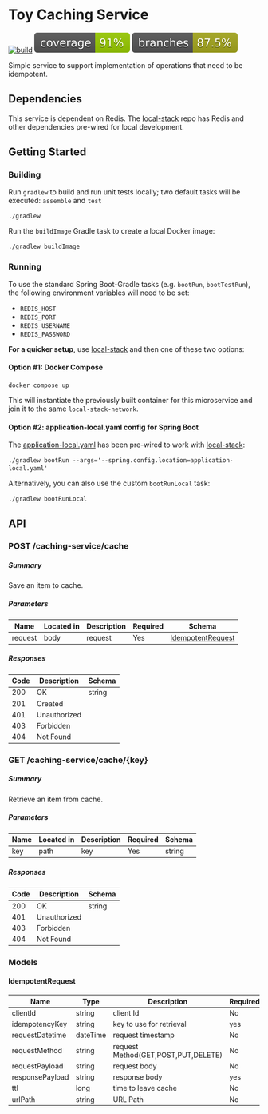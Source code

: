 Toy Caching Service
===================
[![build](https://github.com/dmtrinh/toy-caching-service/actions/workflows/build.yaml/badge.svg)](https://github.com/dmtrinh/toy-caching-service/actions/workflows/build.yaml)
[![Coverage](.github/badges/jacoco.svg)](https://dmtrinh.github.io/toy-caching-service/index.html)
[![Branches](.github/badges/branches.svg)](https://dmtrinh.github.io/toy-caching-service/index.html)

Simple service to support implementation of operations that need to be idempotent.

## Dependencies
This service is dependent on Redis.  The [local-stack](https://github.com/dmtrinh/local-stack) repo has Redis and other dependencies pre-wired for local development.

## Getting Started

### Building

Run `gradlew` to build and run unit tests locally; two default tasks will be executed: `assemble` and `test` 
```shell
./gradlew
```

Run the `buildImage` Gradle task to create a local Docker image:
```shell
./gradlew buildImage
```

### Running

To use the standard Spring Boot-Gradle tasks (e.g. `bootRun`, `bootTestRun`), the following environment variables will need to be set:
   *  `REDIS_HOST`
   *  `REDIS_PORT`
   *  `REDIS_USERNAME`
   *  `REDIS_PASSWORD`

**For a quicker setup**, use [local-stack](https://github.com/dmtrinh/local-stack) and then one of these two options:

#### Option #1: Docker Compose
```shell
docker compose up
```

This will instantiate the previously built container for this microservice and join it to the same `local-stack-network`.

#### Option #2: application-local.yaml config for Spring Boot
The [application-local.yaml](application-local.yaml) has been pre-wired to work with [local-stack](https://github.com/dmtrinh/local-stack):

```shell
./gradlew bootRun --args='--spring.config.location=application-local.yaml'
```

Alternatively, you can also use the custom `bootRunLocal` task:
```shell
./gradlew bootRunLocal
```

## API 
### POST /caching-service/cache

##### Summary

Save an item to cache.

##### Parameters

| Name | Located in | Description | Required | Schema |
| ---- | ---------- | ----------- | -------- | ---- |
| request | body | request | Yes | [IdempotentRequest](#idempotentrequest) |

##### Responses

| Code | Description | Schema |
| ---- | ----------- | ------ |
| 200 | OK | string |
| 201 | Created |  |
| 401 | Unauthorized |  |
| 403 | Forbidden |  |
| 404 | Not Found |  |

### GET /caching-service/cache/{key}

##### Summary

Retrieve an item from cache.

##### Parameters

| Name | Located in | Description | Required | Schema |
| ---- | ---------- | ----------- | -------- | ---- |
| key | path | key | Yes | string |

##### Responses

| Code | Description | Schema |
| ---- | ----------- | ------ |
| 200 | OK | string |
| 401 | Unauthorized |  |
| 403 | Forbidden |  |
| 404 | Not Found |  |

### Models

#### IdempotentRequest

| Name | Type | Description | Required |
| ---- | ---- | ----------- | -------- |
| clientId | string | client Id | No |
| idempotencyKey | string | key to use for retrieval | yes |
| requestDatetime | dateTime | request timestamp  | No |
| requestMethod | string | request Method(GET,POST,PUT,DELETE) | No |
| requestPayload | string | request body | No |
| responsePayload | string | response body | yes |
| ttl | long | time to leave cache | No |
| urlPath | string | URL Path | No |
